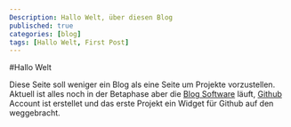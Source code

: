 ```yaml
---
Description: Hallo Welt, über diesen Blog
publisched: true
categories: [blog]
tags: [Hallo Welt, First Post]
---
```


#Hallo Welt

Diese Seite soll weniger ein Blog als eine Seite um Projekte vorzustellen.
Aktuell ist alles noch in der Betaphase aber die [Blog Software](https://github.com/mojombo/jekyll) läuft, [Github](https://github.com/l33tsource) Account ist erstellet und das erste Projekt ein Widget für Github auf den weggebracht.